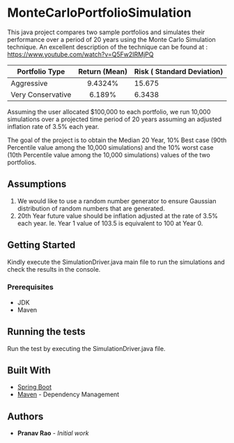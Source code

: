 # MonteCarloPortfolioSimulation
This java project compares two sample portfolios and simulates their performance over a period of 20 years using the Monte Carlo Simulation technique. An excellent description of the technique can be found at : https://www.youtube.com/watch?v=Q5Fw2IRMjPQ 

| Portfolio Type | Return (Mean) | Risk ( Standard Deviation)  |
| ------------- |:-------------:| -----|
| Aggressive      | 9.4324% | 15.675 |
| Very Conservative | 6.189% | 6.3438 |

Assuming the user allocated $100,000 to each portfolio, we run 10,000 simulations over a projected time period of 20 years assuming an adjusted inflation rate of 3.5% each year.

The goal of the project is to obtain the Median 20 Year, 10% Best case (90th Percentile value among the 10,000 simulations) and the 10% worst case (10th Percentile value among the 10,000 simulations) values of the two portfolios.

## Assumptions
1. We would like to use a random number generator to ensure Gaussian distribution of random numbers that are generated.
2. 20th Year future value should be inflation adjusted at the rate of 3.5% each year. Ie. Year 1 value of 103.5 is equivalent to 100 at Year 0.

## Getting Started
Kindly execute the SimulationDriver.java main file to run the simulations and check the results in the console.

### Prerequisites
 - JDK    
- Maven  

## Running the tests

Run the test by executing the SimulationDriver.java file. 

## Built With

* [Spring Boot](https://projects.spring.io/spring-boot/)
* [Maven](https://maven.apache.org/) - Dependency Management

## Authors

* **Pranav Rao** - *Initial work*

